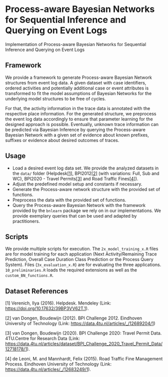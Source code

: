 # Process-aware Bayesian Networks for Sequential Inference and Querying on Event Logs

Implementation of Process-aware Bayesian Networks for Sequential Inference and Querying on Event Logs

## Framework

We provide a framework to generate Process-aware Bayesian Network structures from event log data. A given dataset with case identifiers, ordered activities and potentially additional case or event attributes is transformed to fit the model assumptions of Bayesian Networks for the underlying model structures to be free of cycles.

For that, the activity information in the trace data is annotated with the respective place information. For the generated structure, we preprocess the event log data accordingly to ensure that parameter learning for the designed approach is possible. Eventually, unknown trace information can be predicted via Bayesian Inference by querying the Process-aware Bayesian Network with a given set of evidence about known prefixes, suffixes or evidence about desired outcomes of traces.

## Usage

-   Load a desired event log data set. We provide the analyzed datasets in the `data/` folder (Helpdesk[[1]](#1), BPI2012[[2]](#2) (with variations: Full, Sub and WC), BPI2020 - Travel Permits[[3]](#3) and Road Traffic Fines[[4]](#4)).
-   Adjust the predefined model setup and constants if necessary.
-   Generate the Process-aware network structure with the provided set of functions.
-   Preprocess the data with the provided set of functions.
-   Query the Process-aware Bayesian Network with the framework provided by the `bnlearn` package we rely on in our implementations. We provide exemplary queries that can be used and adapted by practitioners.

## Scripts

We provide multiple scripts for execution. The `2x_model_training_x.R` files are for model training for each application (Next Activity/Remaining Trace Prediction, Overall Case Duration Class Prediction or the Process Query System). Files (`3x_evaluation_x.R`) are for evaluating the three applications. `10_preliminaries.R` loads the required extensions as well as the `custom_BN_functions.R`.

## Dataset References

<a id="1">[1]</a> Verenich, Ilya (2016). Helpdesk. Mendeley (Link: <https://doi.org/10.17632/39BP3VV62T.1>).

<a id="2">[2]</a> van Dongen, Boudewijn (2012). BPI Challenge 2012. Eindhoven University of Technology (Link: <https://data.4tu.nl/articles/_/12689204/1>)

<a id="3">[3]</a> van Dongen, Boudewijn (2020). BPI Challenge 2020: Travel Permit Data. 4TU.Centre for Research Data (Link: <https://data.4tu.nl/articles/dataset/BPI_Challenge_2020_Travel_Permit_Data/12718178/1>).

<a id="4">[4]</a> de Leoni, M. and Mannhardt, Felix (2015). Road Traffic Fine Management Process. Eindhoven University of Technology (Link: <https://data.4tu.nl/articles/_/12683249/1>).

